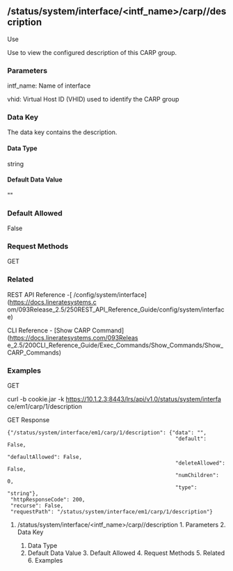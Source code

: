 ## /status/system/interface/<intf_name>/carp/<vhid>/description

Use

Use to view the configured description of this CARP group.

### Parameters

intf_name: Name of interface

vhid: Virtual Host ID (VHID) used to identify the CARP group

### Data Key

The data key contains the description.

#### Data Type

string

#### Default Data Value

""

### Default Allowed

False

### Request Methods

GET

### Related

REST API Reference -[ /config/system/interface](https://docs.lineratesystems.c
om/093Release_2.5/250REST_API_Reference_Guide/config/system/interface)

CLI Reference - [Show CARP Command](https://docs.lineratesystems.com/093Releas
e_2.5/200CLI_Reference_Guide/Exec_Commands/Show_Commands/Show_CARP_Commands)

### Examples

GET

curl -b cookie.jar -k https://10.1.2.3:8443/lrs/api/v1.0/status/system/interfa
ce/em1/carp/1/description

GET Response

    
    
    {"/status/system/interface/em1/carp/1/description": {"data": "",
                                                          "default": False,
                                                          "defaultAllowed": False,
                                                          "deleteAllowed": False,
                                                          "numChildren": 0,
                                                          "type": "string"},
     "httpResponseCode": 200,
     "recurse": False,
     "requestPath": "/status/system/interface/em1/carp/1/description"}
    

  1. /status/system/interface/<intf_name>/carp/<vhid>/description
    1. Parameters
    2. Data Key
      1. Data Type
      2. Default Data Value
    3. Default Allowed
    4. Request Methods
    5. Related
    6. Examples

